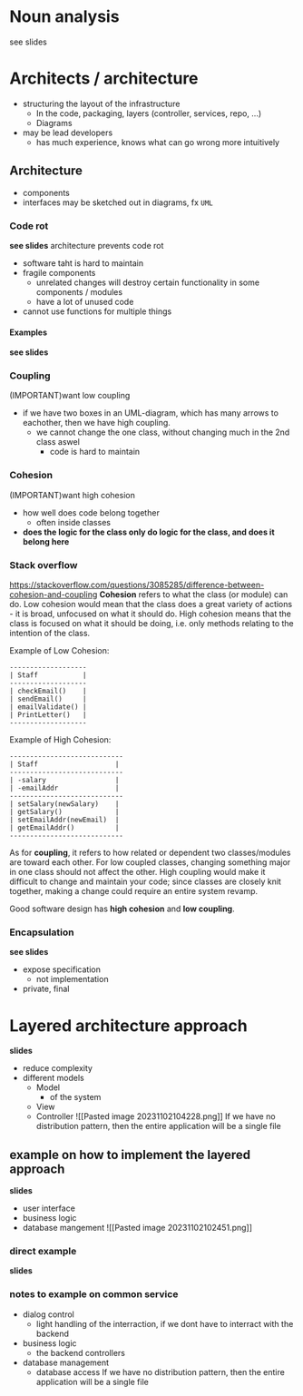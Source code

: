 # Noun analysis
see slides
# Architects / architecture
- structuring the layout of the infrastructure
	- In the code, packaging, layers (controller, services, repo, ...)
	- Diagrams
- may be lead developers
	- has much experience, knows what can go wrong more intuitively
## Architecture
- components
- interfaces
may be sketched out in diagrams, fx `UML`
### Code rot
**see slides**
architecture prevents code rot
- software taht is hard to maintain
- fragile components
	- unrelated changes will destroy certain functionality in some components / modules
	- have a lot of unused code
- cannot use functions for multiple things
#### Examples
**see slides**
### Coupling
(IMPORTANT)want low coupling
- if we have two boxes in an UML-diagram, which has many arrows to eachother, then we have high coupling.
	- we cannot change the one class, without changing much in the 2nd class aswel
		- code is hard to maintain
### Cohesion
(IMPORTANT)want high cohesion
- how well does code belong together
	- often inside classes
- **does the logic for the class only do logic for the class, and does it belong here**
### Stack overflow
https://stackoverflow.com/questions/3085285/difference-between-cohesion-and-coupling
**Cohesion** refers to what the class (or module) can do. Low cohesion would mean that the class does a great variety of actions - it is broad, unfocused on what it should do. High cohesion means that the class is focused on what it should be doing, i.e. only methods relating to the intention of the class.

Example of Low Cohesion:

```
-------------------
| Staff           |
-------------------
| checkEmail()    |
| sendEmail()     |
| emailValidate() |
| PrintLetter()   |
-------------------
```
Example of High Cohesion:
```
----------------------------
| Staff                   |
----------------------------
| -salary                 |
| -emailAddr              |
----------------------------
| setSalary(newSalary)    |
| getSalary()             |
| setEmailAddr(newEmail)  |
| getEmailAddr()          |
----------------------------
```
As for **coupling**, it refers to how related or dependent two classes/modules are toward each other. For low coupled classes, changing something major in one class should not affect the other. High coupling would make it difficult to change and maintain your code; since classes are closely knit together, making a change could require an entire system revamp.

Good software design has **high cohesion** and **low coupling**.
### Encapsulation
**see slides**
- expose specification
	- not implementation
- private, final
# Layered architecture approach
**slides**
- reduce complexity
- different models
	- Model
		- of the system
	- View
	- Controller
![[Pasted image 20231102104228.png]]
If we have no distribution pattern, then the entire application will be a single file
## example on how to implement the layered approach
**slides**
- user interface
- business logic
- database mangement
![[Pasted image 20231102102451.png]]
### direct example
**slides**
### notes to example on common service
- dialog control
	- light handling of the interraction, if we dont have to interract with the backend
- business logic
	- the backend controllers
- database management
	- database access
If we have no distribution pattern, then the entire application will be a single file
